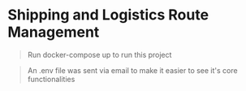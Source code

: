 # Shipping and Logistics Route Management

> Run docker-compose up to run this project

> An .env file was sent via email to make it easier to see it's core functionalities
